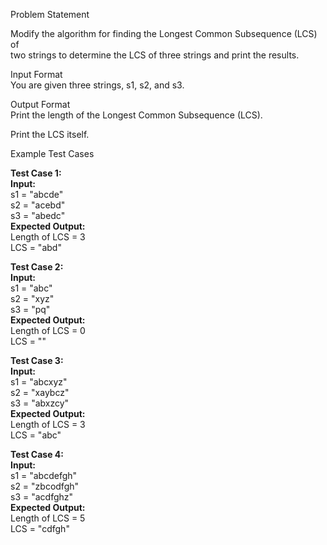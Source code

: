 Problem Statement<br>

Modify the algorithm for finding the Longest Common Subsequence (LCS) of <br>
two strings to determine the LCS of three strings and print the results.

Input Format<br>
You are given three strings, s1, s2, and s3.<br>

Output Format<br>
Print the length of the Longest Common Subsequence (LCS).<br>

Print the LCS itself.<br>

Example Test Cases<br>
                    
<b>Test Case 1:</b><br>
<b>Input:</b><br>
s1 = "abcde"<br>
s2 = "acebd"<br>
s3 = "abedc"<br>
<b>Expected Output:</b><br>
Length of LCS = 3<br>
LCS = "abd"<br>

<b>Test Case 2:</b><br>
<b>Input:</b><br>
s1 = "abc"<br>
s2 = "xyz"<br>
s3 = "pq"<br>
<b>Expected Output:</b><br>
Length of LCS = 0<br>
LCS = ""<br>

<b>Test Case 3:</b><br>
<b>Input:</b><br>
s1 = "abcxyz"<br>
s2 = "xaybcz"<br>
s3 = "abxzcy"<br>
<b>Expected Output:</b><br>
Length of LCS = 3<br>
LCS = "abc"<br>

<b>Test Case 4:</b><br>
<b>Input:</b><br>
s1 = "abcdefgh"<br>
s2 = "zbcodfgh"<br>
s3 = "acdfghz"<br>
<b>Expected Output:</b><br>
Length of LCS = 5<br>
LCS = "cdfgh"<br>
